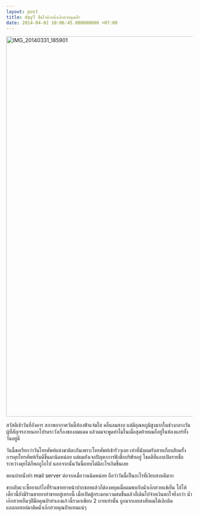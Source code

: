 ```yaml
---
layout: post
title: day7 ชื่นใจด้วยน้ำเก๊กฮวยคุณป้า
date: 2014-04-02 10:06:45.000000000 +07:00
---
```

<a href="https://www.flickr.com/photos/holykyun/13572226875" title="IMG_20140331_185901 by holykyun, on Flickr"><img src="https://farm8.staticflickr.com/7256/13572226875_260fffa005_b.jpg" width="1024" height="1024" alt="IMG_20140331_185901"></a>

สวัสดีเช้าวันที่อังคาร สภาพอากาศวันนี้ท้องฟ้าแจ่มใส คลื่นลมสงบ แต่มีอุณหภูมิสูงมากในช่วงกลางวัน ผู้ที่สัญจรภายนอกโปรดระวังเรื่องของลมแดด แล้วผมจะพูดทำไมในเมื่อสุดท้ายผมก็อยู่ในห้องแอร์ทั้งวันอยู่ดี

วันนี้ขอเรียกว่าวันโทรศัพท์แห่งชาติละกันเพราะโทรศัพท์เข้ารัวๆเลย เท่าที่นับผมรับสายเกือบสิบครั้ง การคุยโทรศัพท์เริ่มดีขึ้นมานิดหน่อย แต่ผมยังเจอปัญหาการฟังชื่อบริษัทอยู่ โชคดีที่แอบเปิดรายชื่อระหว่างคุยได้ก็พอถูไถไป นอกจากนั้นวันนี้แทบไม่มีอะไรเกิดขึ้นเลย

ตอนบ่ายนั่งทำ mail server ต่อจากเมื่อวานนิดหน่อย ถือว่าวันนี้เป็นอะไรที่เงียบสงบดีมาก

ขากลับแวะซื้อยาแก้ไอที่ร้านขายยาหน้าปากซอยแล้วก็ต้องหยุดเมื่อผมพบกับน้ำเก๊กฮวยแช่เย็น โอ้โห้ เดี๋ยวนี้ยังมีร้านขายยาทำขายอยู่เหรอนี้ เมื่อเปิดตู้กระดกความสดชื่นแล้วก็เดินไปจ่ายเงินตกใจยิ่งกว่า น้ำเก๊กฮวยเย็นๆฝีมือคุณป้าทำเองแก้วนี้ราคาเพียบ 2 บาทเท่านั้น ถูกมากเลยสงสัยผมได้เลิกติดแอลกอฮอล์มาติดน้ำเก๊กฮวยคุณป้าแทนแน่ๆ
